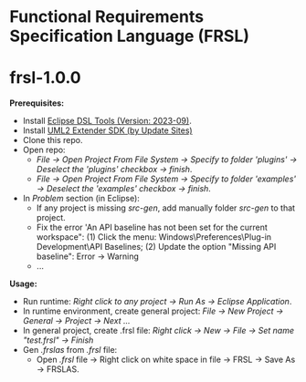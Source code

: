# Functional Requirements Specification Language (FRSL)
# frsl-1.0.0

**Prerequisites:**
- Install [Eclipse DSL Tools (Version: 2023-09)](https://www.eclipse.org/downloads/packages/release/2023-09/r/eclipse-ide-java-and-dsl-developers).
- Install [UML2 Extender SDK (by Update Sites)](platform:/resource/additional-plugins/mdt-uml2-Update-I202103231848.zip)
 - Clone this repo.
- Open repo: 
  - *File -> Open Project From File System -> Specify to folder 'plugins' -> Deselect the 'plugins' checkbox -> finish*.
  - *File -> Open Project From File System -> Specify to folder 'examples' -> Deselect the 'examples' checkbox -> finish*.
- In *Problem* section (in Eclipse):
  - If any project is missing *src-gen*, add manually folder *src-gen* to that project.
  - Fix the error 'An API baseline has not been set for the current workspace": (1) Click the menu: Windows\Preferences\Plug-in Development\API Baselines; (2) Update the option "Missing API baseline": Error -> Warning
  - ... 
  
**Usage\:**

- Run runtime: *Right click to any project -> Run As -> Eclipse Application*.
- In runtime environment, create general project: *File -> New Project -> General -> Project -> Next ...*
- In general project, create .frsl file: *Right click -> New -> File -> Set name "test.frsl" -> Finish*
- Gen *.frslas* from *.frsl* file:
  - Open *.frsl* file -> Right click on white space in file -> FRSL -> Save As -> FRSLAS.
